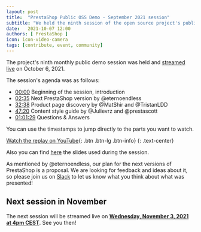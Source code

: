```yaml
---
layout: post
title:  "PrestaShop Public OSS Demo - September 2021 session"
subtitle: "We held the ninth session of the open source project's public demo"
date:   2021-10-07 12:00
authors: [ PrestaShop ]
icon: icon-video-camera
tags: [contribute, event, community]
---
```


The project's ninth monthly public demo session was held and [streamed live](https://www.youtube.com/watch?v=x37-QOockEo) on October 6, 2021.

The session's agenda was as follows:

- [00:00](https://www.youtube.com/watch?v=x37-QOockEo) Beginning of the session, introduction
- [02:35](https://www.youtube.com/watch?v=x37-QOockEo&t=155) Next PrestaShop version by @eternoendless
- [32:38](https://www.youtube.com/watch?v=x37-QOockEo&t=1958) Product page discovery by @MatShir and @TristanLDD
- [47:20](https://www.youtube.com/watch?v=x37-QOockEo&t=2840) Content style guide by @Julievrz and @prestascott
- [01:01:29](https://www.youtube.com/watch?v=x37-QOockEo&t=3689) Questions & Answers


You can use the timestamps to jump directly to the parts you want to watch.

[Watch the replay on YouTube](https://www.youtube.com/watch?v=x37-QOockEo){: .btn .btn-lg .btn-info}
{: .text-center}

Also you can find [here](https://docs.google.com/presentation/d/1PHPfuagoGRCDlXor4rf7h8W54vb0GvcobDJTWYmHf2Y/edit?usp=sharing) the slides used during the session.

As mentioned by @eternoendless, our plan for the next versions of PrestaShop is a proposal. We are looking for feedback and ideas about it, so please join us on [Slack](https://www.prestashop-project.org/slack/) to let us know what you think about what was presented!

## Next session in November

The next session will be streamed live on [**Wednesday, November 3, 2021 at 4pm CEST**](https://www.youtube.com/watch?v=jwOy3gx-MNs). See you then!
